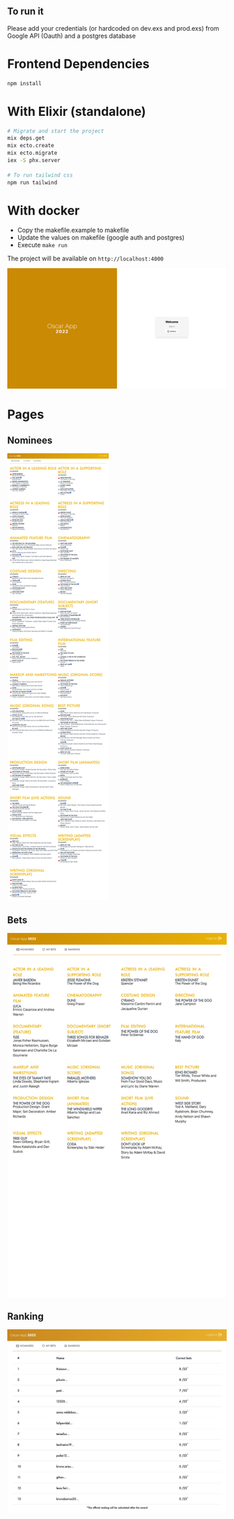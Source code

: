 ## To run it 

Please add your credentials (or hardcoded on dev.exs and prod.exs) from Google API (Oauth) and a postgres database 

# Frontend Dependencies
```bash
npm install 
```

# With Elixir (standalone)
```bash
# Migrate and start the project
mix deps.get
mix ecto.create
mix ecto.migrate
iex -S phx.server

# To run tailwind css
npm run tailwind
```

# With docker
- Copy the makefile.example to makefile
- Update the values on makefile (google auth and postgres)
- Execute `make run`

The project will be available on `http://localhost:4000`

![project](example.png)



# Pages

## Nominees
![main](main.png)

## Bets
![bets](bets.png)

## Ranking
![ranking](ranking.jpeg)